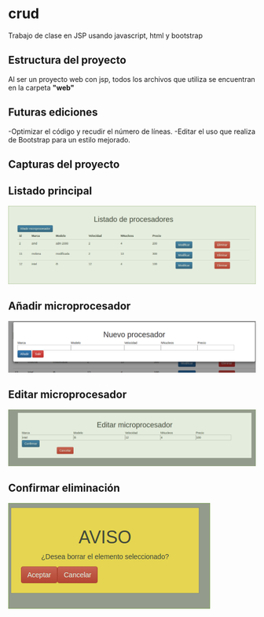 # crud
Trabajo de clase en JSP usando javascript, html y bootstrap

## Estructura del proyecto
Al ser un proyecto web con jsp, todos los archivos que utiliza se
encuentran en la carpeta **"web"**

## Futuras ediciones
   -Optimizar el código y recudir el número de líneas.
   -Editar el uso que realiza de Bootstrap para un estilo mejorado.

## Capturas del proyecto
  ## Listado principal
  ![Alt text](imagenes/captura1_.png?raw=true "Listado principal")
  
  ## Añadir microprocesador
  ![Alt text](imagenes/captura2.png?raw=true "Añadir microprocesador")
  
  ## Editar microprocesador
  ![Alt text](imagenes/captura3.png?raw=true "Editar microprocesador")
  
  ## Confirmar eliminación
  ![Alt text](imagenes/captura4.png?raw=true "Confirmar eliminación")
